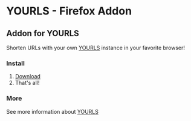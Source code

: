 YOURLS - Firefox Addon
======================

Addon for YOURLS
----------------
Shorten URLs with your own [YOURLS](http://yourls.org/) instance in your favorite browser!

### Install

1. [Download](http://addons.mozilla.org/firefox/addon/yourls/)
2. That's all!

### More

See more information about [YOURLS](http://yourls.org/)
